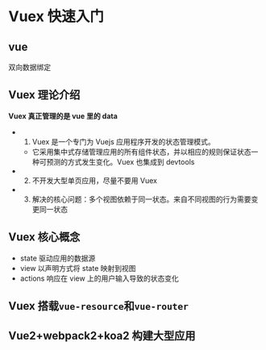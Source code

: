 # Vuex 快速入门

## vue

双向数据绑定

## Vuex 理论介绍

**Vuex 真正管理的是 vue 里的 data**

- 1. Vuex 是一个专门为 Vuejs 应用程序开发的状态管理模式。
  - 它采用集中式存储管理应用的所有组件状态，并以相应的规则保证状态一种可预测的方式发生变化。Vuex 也集成到 devtools
- 2. 不开发大型单页应用，尽量不要用 Vuex
- 3. 解决的核心问题：多个视图依赖于同一状态。来自不同视图的行为需要变更同一状态

## Vuex 核心概念

- state 驱动应用的数据源
- view 以声明方式将 state 映射到视图
- actions 响应在 view 上的用户输入导致的状态变化

## Vuex 搭载`vue-resource`和`vue-router`

## Vue2+webpack2+koa2 构建大型应用
